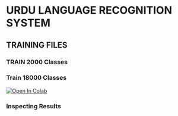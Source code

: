 # URDU LANGUAGE RECOGNITION SYSTEM
## TRAINING FILES
### TRAIN 2000 Classes
### Train 18000 Classes
[![Open In Colab](https://colab.research.google.com/assets/colab-badge.svg)](https://colab.research.google.com/drive/1h78lHcppEllU5PbuujzV0psfjXChhWhs?usp=sharing)
### Inspecting Results
